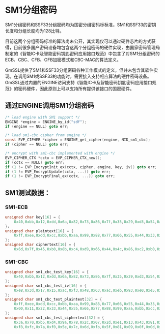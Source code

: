 # SM1分组密码

SM1分组密码和SSF33分组密码均为国密分组密码标标准，SM1和SSF33的密钥长度和分组长度均为128比特。

目前这两个分组密码标准的算法尚未公开，其实现仅可以通过硬件芯片的方式获得，目前很多国产密码设备均包含这两个分组密码的硬件实现，由国家密码管理局制定的《智能IC卡及智能密码钥匙密码应用接口规范》中包含了对SM1分组密码的ECB、CBC、CFB、OFB加密模式和CBC-MAC的算法定义。

GmSSL提供了SM1和SSF33分组密码各种工作模式的定义，但并未包含其软件实现。在调用SM1或SSF33的功能时，需要接入支持相应算法的硬件密码设备。GmSSL通过内置的ENGINE访问支持《智能IC卡及智能密码钥匙密码应用接口规范》的密码硬件，因此原则上可以支持所有提供该接口的国密硬件。

## 通过ENGINE调用SM1分组密码

```c
/* load engine with SM1 support */
ENGINE *engine = ENGINE_by_id("sdf");
if (engine == NULL) goto err;

/* load sm1-cbc cipher from engine */
const EVP_CIPHER *cipher = ENGINE_get_cipher(engine, NID_sm1_cbc);
if (cipher == NULL) goto err;

/* encrypt with sm1-cbc implemented with engine */
EVP_CIPHER_CTX *cctx = EVP_CIPHER_CTX_new();
if (cctx == NULL) goto err;
if (1 != EVP_EncryptInit_ex(cctx, cipher, engine, key, iv)) goto err;
if (1 != EVP_EncryptUpdate(cctx, ...)) goto err;
if (1 != EVP_EncryptFinal_ex(cctx, ...)) goto err;
```

## SM1测试数据：

### SM1-ECB

```c
unsigned char key[16] = {
	0x40,0xbb,0x12,0xdd,0x6a,0x82,0x73,0x86,0x7f,0x35,0x29,0xd3,0x54,0xb4,0xa0,0x26
};
unsigned char plaintext[16] = {
	0xff,0xee,0xdd,0xcc,0xbb,0xaa,0x99,0x88,0x77,0x66,0x55,0x44,0x33,0x22,0x11,0x00
};
unsigned char ciphertext[16] = {
	0x6d,0x7f,0x45,0xb0,0x8b,0xc4,0xd9,0x66,0x44,0x4c,0x86,0xc2,0xb0,0x7d,0x29,0x93};
```

### SM1-CBC

```c
unsigned char sm1_cbc_test_key[16] = {
	0x40,0xbb,0x12,0xdd,0x6a,0x82,0x73,0x86,0x7f,0x35,0x29,0xd3,0x54,0xb4,0xa0,0x26
};
unsigned char sm1_cbc_test_iv[16] = {
	0xe8,0x3d,0x17,0x15,0xac,0xf3,0x48,0x63,0xac,0xeb,0x93,0xe0,0xe5,0xab,0x8b,0x90
};
unsigned char sm1_cbc_test_plaintext[32] = {
	0xff,0xee,0xdd,0xcc,0xbb,0xaa,0x99,0x88,0x77,0x66,0x55,0x44,0x33,0x22,0x11,0x00,
	0x00,0x11,0x22,0x33,0x44,0x55,0x66,0x77,0x88,0x99,0xaa,0xbb,0xcc,0xdd,0xee,0xff
};
unsigned char sm1_cbc_test_ciphertext[32] = {
	0x3a,0x70,0xb5,0xd4,0x9a,0x78,0x2c,0x07,0x2d,0xe1,0x13,0x43,0x81,0x9e,0xc6,0x59,
	0xf8,0xfc,0x7a,0xf0,0x5e,0x7c,0x6d,0xfb,0x5f,0x81,0x09,0x0f,0x0d,0x87,0x91,0xb2};
```
